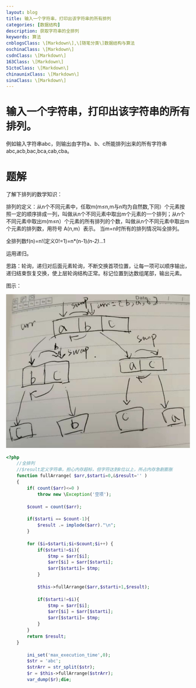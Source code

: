 ```yaml
---
layout: blog
title: 输入一个字符串，打印出该字符串的所有排列
categories: [数据结构]
description: 获取字符串的全排列
keywords: 算法
cnblogsClass: \[Markdown\],\[随笔分类\]数据结构与算法
oschinaClass: \[Markdown\]
csdnClass: \[Markdown\]
163Class: \[Markdown\]
51ctoClass: \[Markdown\]
chinaunixClass: \[Markdown\]
sinaClass: \[Markdown\]
---
```


# 输入一个字符串，打印出该字符串的所有排列。

例如输入字符串abc，则输出由字符a、b、c所能排列出来的所有字符串 abc,acb,bac,bca,cab,cba。

# 题解
了解下排列的数学知识：

排列的定义：从n个不同元素中，任取m(m≤n,m与n均为自然数,下同）个元素按照一定的顺序排成一列，叫做从n个不同元素中取出m个元素的一个排列；从n个不同元素中取出m(m≤n）个元素的所有排列的个数，叫做从n个不同元素中取出m个元素的排列数，用符号 A(n,m）表示。
当m=n时所有的排列情况叫全排列。

全排列数f(n)=n!(定义0!=1)=n*(n-1)*(n-2)*...1


运用递归。

思路：轮询，递归对后面元素轮询，不断交换首项位置，让每一项可以顺序输出，递归结束恢复交换，使上层轮询结构正常。标记位置到达数组尾部，输出元素。

图示：

![image](https://raw.githubusercontent.com/WalkingSun/WindBlog/gh-pages/images/blog/201908200002.png)


```php
<?php
    //全排列
    //$result定义字符串，担心内存超标，但字符达到8位以上，所占内存急剧膨胀
    function fullArrange( $arr,$starti=0,&$result='' )
    {
        if( count($arr)<=0 )
            throw new \Exception('空项');

        $count = count($arr);

        if($starti == $count-1){
            $result .= implode($arr)."\n";
        }

        for ($i=$starti;$i<$count;$i++) {
            if($starti!=$i){
                $tmp = $arr[$i];
                $arr[$i] = $arr[$starti];
                $arr[$starti]= $tmp;
            }

            $this->fullArrange($arr,$starti+1,$result);

            if($starti!=$i){
                $tmp = $arr[$i];
                $arr[$i] = $arr[$starti];
                $arr[$starti]= $tmp;
            }
        }
        return $result;
    }

        ini_set('max_execution_time',0);
        $str = 'abc';
        $strArr = str_split($str);
        $r = $this->fullArrange($strArr);
        var_dump($r);die;
```



